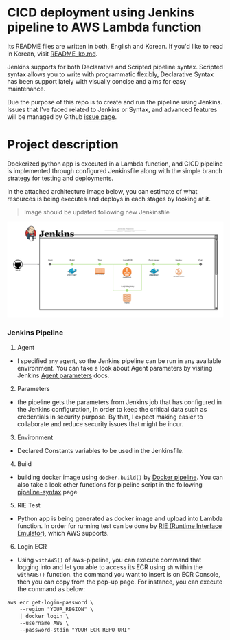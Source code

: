 # CICD deployment using Jenkins pipeline to AWS Lambda function

Its README files are written in both, English and Korean. If you'd like to read in Korean, visit [README_ko.md](./README_ko.md).

Jenkins supports for both Declarative and Scripted pipeline syntax. Scripted syntax allows you to write with programmatic flexibly, Declarative Syntax has been support lately with visually concise and aims for easy maintenance.

Due the purpose of this repo is to create and run the pipeline using Jenkins. Issues that I've faced related to Jenkins or Syntax, and advanced features will be managed by Github [issue page](https://github.com/HaeyoonJo/devops-handson-jenkins-pipeline-py/issues).


# Project description

Dockerized python app is executed in a Lambda function, and CICD pipeline is implemented through configured Jenkinsfile along with the simple branch strategy for testing and deployments.

In the attached architecture image below, you can estimate of what resources is being executes and deploys in each stages by looking at it. 

> Image should be updated following new Jenkinsfile

<img src="./images/jenkins_pipeline.png" width="1000">

### Jenkins Pipeline

1. Agent

- I specified `any` agent, so the Jenkins pipeline can be run in any available environment. You can take a look about Agent parameters by visiting Jenkins [Agent parameters](https://www.jenkins.io/doc/book/pipeline/syntax/#agent-parameters) docs.

2. Parameters

- the pipeline gets the parameters from Jenkins job that has configured in the Jenkins configuration, In order to keep the critical data such as credentials in security purpose. By that, I expect making easier to collaborate and reduce security issues that might be incur.

3. Environment

- Declared Constants variables to be used in the Jenkinsfile.

4. Build

- building docker image using `docker.build()` by [Docker pipeline](https://plugins.jenkins.io/docker-workflow/). You can also take a look other functions for pipeline script in the following [pipeline-syntax](https://opensource.triology.de/jenkins/pipeline-syntax/globals) page

5. RIE Test

- Python app is being generated as docker image and upload into Lambda function. In order for running test can be done by [RIE (Runtime Interface Emulator)](https://docs.aws.amazon.com/lambda/latest/dg/images-test.html), which AWS supports.

6. Login ECR

- Using `withAWS()` of aws-pipeline, you can execute command that logging into and let you able to access its ECR using `sh` within the `withAWS()` function. the command you want to insert is on ECR Console, then you can copy from the pop-up page. For instance, you can execute the command as below:
```
aws ecr get-login-password \
    --region "YOUR_REGION" \
    | docker login \
    --username AWS \
    --password-stdin "YOUR ECR REPO URI"
```